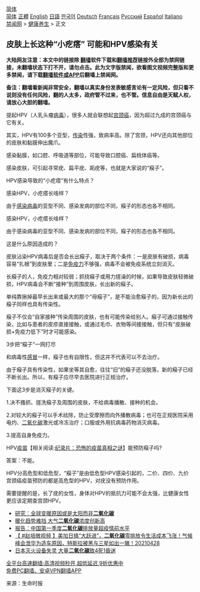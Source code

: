  <!-- 面包屑导航 --> <div class="breadcrumb"><!-- GTranslate: https://gtranslate.io/ -->  <div class="switcher notranslate">  <div class="selected">  <a href="#" onclick="return false;"> 简体</a>  </div>  <div class="option">  <a href="https://www.bannedbook.org" onclick="doGTranslate('zh-CN|zh-CN');jQuery('div.switcher div.selected a').html(jQuery(this).html());return false;" title="简体中文" class="nturl selected"> 简体</a>  <a href="https://www.bannedbook.org/zh-tw/" onclick="doGTranslate('zh-CN|zh-TW');jQuery('div.switcher div.selected a').html(jQuery(this).html());return false;" title="繁體中文" class="nturl"> 正體</a>  <a href="https://www.bannedbook.org/en/" onclick="doGTranslate('zh-CN|en');jQuery('div.switcher div.selected a').html(jQuery(this).html());return false;" title="English" class="nturl"> English</a>  <a href="https://www.bannedbook.org/ja/" onclick="doGTranslate('zh-CN|ja');jQuery('div.switcher div.selected a').html(jQuery(this).html());return false;" title="日本語" class="nturl"> 日語</a>  <a href="https://www.bannedbook.org/ko/" onclick="doGTranslate('zh-CN|ko');jQuery('div.switcher div.selected a').html(jQuery(this).html());return false;" title="한국어" class="nturl"> 한국어</a>  <a href="https://www.bannedbook.org/de/" onclick="doGTranslate('zh-CN|de');jQuery('div.switcher div.selected a').html(jQuery(this).html());return false;" title="Deutsch" class="nturl"> Deutsch</a>  <a href="https://www.bannedbook.org/fr/" onclick="doGTranslate('zh-CN|fr');jQuery('div.switcher div.selected a').html(jQuery(this).html());return false;" title="Français" class="nturl"> Français</a>  <a href="https://www.bannedbook.org/ru/" onclick="doGTranslate('zh-CN|ru');jQuery('div.switcher div.selected a').html(jQuery(this).html());return false;" title="Русский" class="nturl"> Русский</a>  <a href="https://www.bannedbook.org/es/" onclick="doGTranslate('zh-CN|es');jQuery('div.switcher div.selected a').html(jQuery(this).html());return false;" title="Español" class="nturl"> Español</a>  <a href="https://www.bannedbook.org/it/" onclick="doGTranslate('zh-CN|it');jQuery('div.switcher div.selected a').html(jQuery(this).html());return false;" title="Italiano" class="nturl"> Italiano</a>  </div>  </div>      <div class='breadcrumb-sub'><!-- Breadcrumb NavXT 6.3.0 --> <a href="https://www.bannedbook.org/" class="home">禁闻网</a> &gt; <a href="https://www.bannedbook.org/bnews/health/" class="category">健康养生</a> &gt; 正文</div></div><h2>皮肤上长这种“小疙瘩” 可能和HPV感染有关</h2> <p class="notice"><b>大陆网友注意：本文中的链接除 <a href="https://github.com/bannedbook/fanqiang" >翻墙</a>软件下载和<a href="https://github.com/killgcd/justmysocks/blob/master/README.md">翻墙推荐</a>链接外全部为禁网链接，未翻墙状态下打不开，请勿点击。此为文字版禁闻，欲看图文视频完整版和更多禁闻，请下载<a href="https://github.com/bannedbook/fanqiang">翻墙软件或APP</a>后翻墙上禁闻网。</p><p>备注：翻墙看新闻非常安全，翻墙以真实身份发表敏感言论有一定风险，但只看不说则没有任何风险，翻的人太多，政府管不过来，也不管。信息自由是天赋人权，请放心大胆的翻墙。</b></p>  <div class="entry"> <p>提起HPV（人乳头瘤<a href="https://www.bannedbook.org/bnews/tag/%e7%97%85%e6%af%92/" class="st_tag internal_tag" rel="tag" title="标签 病毒 下的日志">病毒</a>），很多人就会联想起<a href="https://www.bannedbook.org/bnews/tag/%e5%ae%ab%e9%a2%88%e7%99%8c/" class="st_tag internal_tag" rel="tag" title="标签 宫颈癌 下的日志">宫颈癌</a>，因为超过九成的宫颈癌与它有关。</p> <p>其实，HPV有100多个亚型，<a href="https://www.bannedbook.org/bnews/tag/%e4%bc%a0%e6%9f%93/" class="st_tag internal_tag" rel="tag" title="标签 传染 下的日志">传染</a>性强，致病率高。除了宫颈，HPV还向其他部位的皮肤和黏膜伸出魔爪。</p> <p>感染黏膜，如口腔、呼吸道等部位，可能导致口腔癌、扁桃体癌等。</p> <p>感染皮肤，可引起寻常疣、扁平疣、跖疣等，也就是大家说的“瘊子”。</p> <p>HPV感染导致的“小疙瘩”有什么特点？</p> <p>感染HPV，小疙瘩长啥样？</p>  <p>由于<a href="https://www.bannedbook.org/bnews/tag/%E6%84%9F%E6%9F%93%E7%97%85%E6%AF%92/" class="st_tag internal_tag" rel="tag" title="标签 感染病毒 下的日志">感染病毒</a>的亚型不同、感染发病的部位不同，瘊子的形态也各不相同。</p> <p>感染HPV，小疙瘩长啥样？</p> <p>由于感染病毒的亚型不同、感染发病的部位不同，瘊子的形态也各不相同。</p> <p>这是什么原因造成的？</p> <p>皮肤沾染HPV病毒后是否会长出瘊子，取决于两个条件：一是皮肤有破损，病毒容易“扎根”到皮肤里；二是<a href="https://www.bannedbook.org/bnews/tag/%E5%85%8D%E7%96%AB%E5%8A%9B/" class="st_tag internal_tag" rel="tag" title="标签 免疫力 下的日志">免疫力</a>不够强，病毒不会被免疫系统立刻消灭。</p> <p>长瘊子的人，免疫力相对较弱；抓挠瘊子或用力搓澡的时候，如果导致皮肤轻微破损，HPV病毒会不断“接种”到周围皮肤，长出新的瘊子。</p>  <p>单纯靠揪掉最早长出来或最大的那个“母瘊子”，是不能治愈瘊子的，因为新长出的瘊子同样也具有传染性。</p> <p>瘊子不仅会“自家接种”传染周围的皮肤，也有可能传染给别人。瘊子可通过接触传染，比如与患者的皮疹直接接触，或通过毛巾、衣物等间接接触，但只有“皮肤破损+免疫力低下”时才可能感染。</p> <p>3步把“瘊子”一网打尽</p> <p>和病毒性<a href="https://www.bannedbook.org/bnews/tag/%E6%84%9F%E5%86%92/" class="st_tag internal_tag" rel="tag" title="标签 感冒 下的日志">感冒</a>一样，瘊子也有自限性，但这并不代表可以不去治疗。</p> <p>由于瘊子具有传染性，如果坐等其自愈，往往“旧”的瘊子还没脱落，新的瘊子已经不断长出。所以，有瘊子应尽早去医院进行正规治疗。</p> <p>下面这3步是消灭瘊子的关键。</p>  <p>1.决不搔抓、搓洗瘊子及周围的皮肤，不给病毒播散、接种的机会。</p> <p>2.对较大的瘊子可以手术祛除，防止受摩擦而向外播散病毒；也可在正规医院采用电灼、<a href="https://www.bannedbook.org/bnews/tag/%E4%BA%8C%E6%B0%A7%E5%8C%96%E7%A2%B3/" class="st_tag internal_tag" rel="tag" title="标签 二氧化碳 下的日志">二氧化碳</a>激光或冷冻治疗；口服或外用抗病毒药物消灭病毒。</p> <p>3.提高自身免疫力。</p> <p>HPV<span class='wp_keywordlink'><a href="https://www.bannedbook.org/bnews/tculture/20160630/551027.html" title="疫苗" target="_blank">疫苗</a></span>【相关阅读:<a href='https://www.bannedbook.org/bnews/topimagenews/20180408/925060.html' target='_blank'>纪录片：恐怖的疫苗真相之谜</a>】能预防瘊子吗?</p> <p>答案：不能。</p> <p>HPV分高危型和低危型，“瘊子”是由低危型HPV感染引起的，二价、四价、九价宫颈癌疫苗预防的都是高危型的HPV，对疣没有预防作用。</p>  <p>需要提醒的是，长了疣的女性，身体对HPV的抵抗力可能不会太强，比健康女性更应该定期查宫颈HPV。</p> <ul class='op-related-articles' title='相关阅读'> <li><a href='https://www.bannedbook.org/bnews/cbnews/20210823/1611308.html' target='_blank'>研究：全球变暖原因或是太阳而非<b>二氧化碳</b></a></li> <li><a href='https://www.bannedbook.org/bnews/baitai/20210609/1563236.html' target='_blank'>暖化趋势难挡 大气<b>二氧化碳</b>浓度创新高</a></li> <li><a href='https://www.bannedbook.org/bnews/headline/20210521/1550627.html' target='_blank'>报告：中国第一季度<b>二氧化碳</b>排放量超疫情前水平</a></li> <li><a href='https://www.bannedbook.org/bnews/bannedvideo/20210428/1535651.html' target='_blank'>【 #赵培微视频 】美加日搞“大跃进”，<b>二氧化碳</b>零排放令生活成本飞涨！气候峰会泄华为造车原因，特斯拉被黑与三星如出一辙！20210428</a></li> <li><a href='https://www.bannedbook.org/bnews/baitai/20210416/1527610.html' target='_blank'>日本灭火设备失灵 大量<b>二氧化碳</b>致4死1昏迷</a></li> </ul> <p class="texttj"> <a href="https://github.com/bannedbook/fanqiang/wiki/V2ray%E6%9C%BA%E5%9C%BA" target="_blank">全平台高速翻墙:高清视频秒开,超低延迟,9折优惠中</a><br/> <a href="https://github.com/bannedbook/fanqiang/wiki/%E7%A6%81%E9%97%BB%E7%BD%91%E5%AE%89%E5%8D%93%E7%BF%BB%E5%A2%99%E6%96%B0%E9%97%BBAPP" target="_blank">免费PC翻墙、安卓VPN翻墙APP</a></p><p> 来源：生命时报 </p><a name='sharetosocial'></a>  <div style="margin-bottom:5px;padding-bottom:5px;clear:both"> <div id="archive-pix-1" class="banner-ads"> <!-- AuctionX Display platform tag START --> <div id="26318x728x90x621x_ADSLOT2" clicktrack="%%CLICK_URL_ESC%%"></div> <!-- AuctionX Display platform tag END --> </div> <div id="archive-pix-2" class="banner-ads"> <!-- AuctionX Display platform tag START --> <div id="26315x300x250x621x_ADSLOT2" clicktrack="%%CLICK_URL_ESC%%"></div> <!-- AuctionX Display platform tag END --> </div> </div>  <div id="archive-pix-1" class="banner-ads"> <!-- AuctionX Display platform tag START --> <div id="26318x728x90x621x_ADSLOT3" clicktrack="%%CLICK_URL_ESC%%"></div> <!-- AuctionX Display platform tag END --> </div> </div><!--END ENTRY--> 